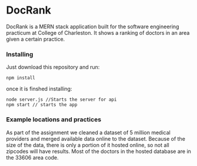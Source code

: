 # DocRank
DocRank is a MERN stack application built for the software engineering practicum at College of Charleston. It shows a ranking of doctors in an area given a certain practice.  

### Installing
Just download this repository and run:
```
npm install 
```
once it is finshed installing: 
```
node server.js //Starts the server for api
npm start // starts the app
```
### Example locations and practices
As part of the assignment we cleaned a dataset of 5 million medical providers and merged available data online to the dataset.  Because of the size of the data, there is only a portion of it hosted online, so not all zipcodes will have results. Most of the doctors in the hosted database are in the 33606 area code.

